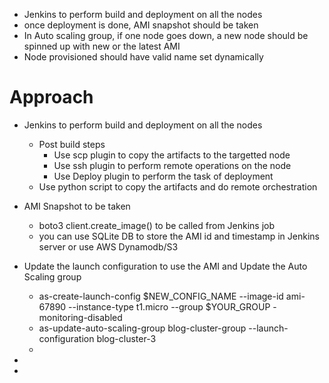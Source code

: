 -	Jenkins to perform build and deployment on all the nodes
-	once deployment is done, AMI snapshot should be taken
-	In Auto scaling group, if one node goes down, a new node should be spinned up with new or the latest AMI
-	Node provisioned should have valid name set dynamically

Approach
========

-	Jenkins to perform build and deployment on all the nodes
	-	Post build steps
		-	Use scp plugin to copy the artifacts to the targetted node
		-	Use ssh plugin to perform remote operations on the node
		-	Use Deploy plugin to perform the task of deployment
	-	Use python script to copy the artifacts and do remote orchestration
-	AMI Snapshot to be taken
	-	boto3 client.create_image() to be called from Jenkins job
	- 	you can use SQLite DB to store the AMI id and timestamp in Jenkins server
		or
		use AWS Dynamodb/S3
-	Update the launch configuration to use the AMI and Update the Auto Scaling group
	-	as-create-launch-config $NEW_CONFIG_NAME --image-id ami-67890 --instance-type t1.micro --group $YOUR_GROUP  -monitoring-disabled
	-	as-update-auto-scaling-group blog-cluster-group --launch-configuration blog-cluster-3
	-	
-	
	
-	

